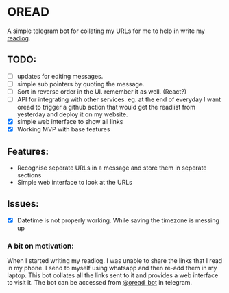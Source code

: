 # OREAD

A simple telegram bot for collating my URLs for me to help in write my [readlog](https://www.suriyaganesh.com/readlog).

## TODO:
- [ ] updates for editing messages.
- [ ] simple sub pointers by quoting the message.
- [ ] Sort in reverse order in the UI. remember it as well. (React?)
- [ ] API for integrating with other services. eg. at the end of everyday I want oread to trigger a github action that would get the readlist from yesterday and deploy it on my website.
- [x] simple web interface to show all links
- [x] Working MVP with base features

## Features:

- Recognise seperate URLs in a message and store them in seperate sections
- Simple web interface to look at the URLs

## Issues:

- [x] Datetime is not properly working. While saving the timezone is messing up  

### A bit on motivation:
When I started writing my readlog. I was unable to share the links that I read in my phone. I send to myself using whatsapp and then re-add them in my laptop. This bot collates all the links sent to it and provides a web interface to visit it. The bot can be accessed from [@oread_bot](t.me/oread_bot) in telegram.
